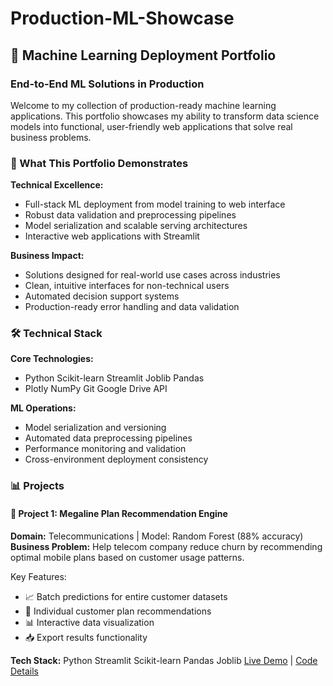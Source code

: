 # Production-ML-Showcase

## 🚀 Machine Learning Deployment Portfolio
### End-to-End ML Solutions in Production

Welcome to my collection of production-ready machine learning applications. This portfolio showcases my ability to transform data science models into functional, user-friendly web applications that solve real business problems.

### 🎯 What This Portfolio Demonstrates
**Technical Excellence:**
* Full-stack ML deployment from model training to web interface
* Robust data validation and preprocessing pipelines
* Model serialization and scalable serving architectures
* Interactive web applications with Streamlit

**Business Impact:**
* Solutions designed for real-world use cases across industries
* Clean, intuitive interfaces for non-technical users
* Automated decision support systems
* Production-ready error handling and data validation

### 🛠️ Technical Stack
**Core Technologies:**
* Python Scikit-learn Streamlit Joblib Pandas
* Plotly NumPy Git Google Drive API

**ML Operations:**
* Model serialization and versioning
* Automated data preprocessing pipelines
* Performance monitoring and validation
* Cross-environment deployment consistency

### 📊 Projects
#### 🎯 Project 1: Megaline Plan Recommendation Engine
**Domain:** Telecommunications | Model: Random Forest (88% accuracy)
**Business Problem:** Help telecom company reduce churn by recommending optimal mobile plans based on customer usage patterns.

Key Features:
* 📈 Batch predictions for entire customer datasets
* 👤 Individual customer plan recommendations
* 📊 Interactive data visualization
* 📥 Export results functionality

**Tech Stack:** Python Streamlit Scikit-learn Pandas Joblib
[Live Demo](https://megalineapppy-tsf.streamlit.app/) | [Code Details](https://github.com/RosellaAM/Production-ML-Showcase/blob/main/megaline_plans/megaline_app.py)
